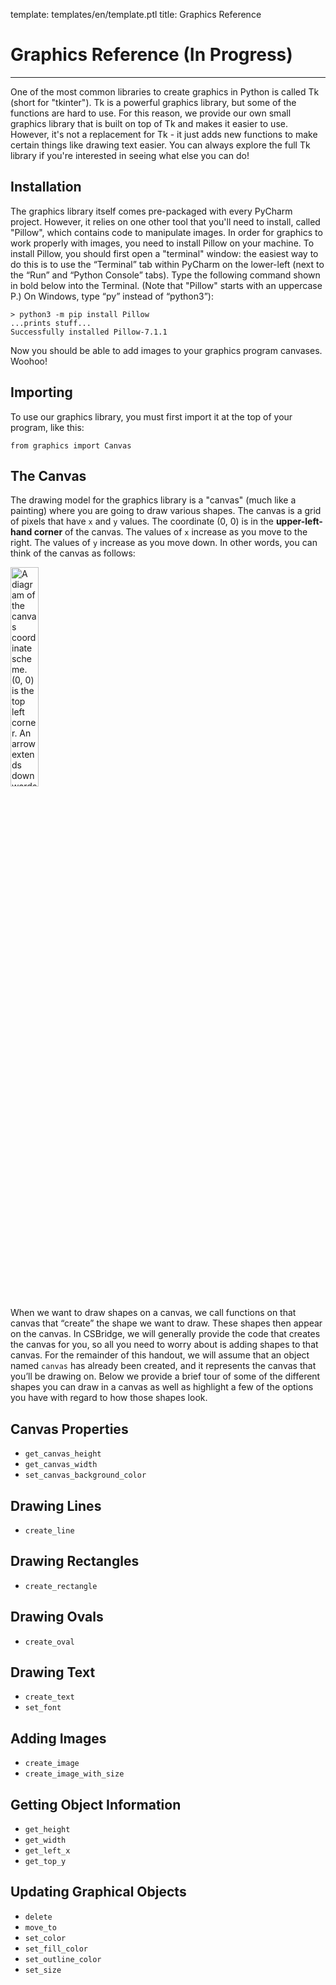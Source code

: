 template: templates/en/template.ptl
title: Graphics Reference

# Graphics Reference (In Progress)
---

One of the most common libraries to create graphics in Python is
called Tk (short for "tkinter"). Tk is a powerful graphics library, but some of the functions are hard to use.  For this reason, we provide our own small graphics library that is built on top of Tk and makes it easier to use.  However, it's not a replacement for Tk - it just adds new functions to make certain things like drawing text easier.  You can always explore the full Tk library if you're interested in seeing what else you can do!

## Installation
The graphics library itself comes pre-packaged with every PyCharm project.  However, it relies on one other tool that you'll need to install, called "Pillow", which contains code to manipulate images. In order for graphics to work properly with images, you need to install Pillow on your machine.  To install Pillow, you should first open a "terminal" window: the easiest way to do this is to use the “Terminal” tab within PyCharm on the lower-left (next to the “Run” and “Python Console” tabs). Type the following command shown in bold below into the Terminal. (Note that "Pillow" starts with an uppercase P.) On Windows, type “py” instead of “python3”):

```
> python3 -m pip install Pillow
...prints stuff...
Successfully installed Pillow-7.1.1
```

Now you should be able to add images to your graphics program canvases.  Woohoo!

## Importing
To use our graphics library, you must first import it at the top of your program, like this:
```
from graphics import Canvas
```

## The Canvas
The drawing model for the graphics library is a "canvas" (much like a painting) where you are going to draw various shapes. The canvas is a grid of pixels that have `x` and `y` values.  The coordinate (0, 0) is in the **upper-left-hand corner** of the canvas.  The values of `x` increase as you move to the right.  The values of `y` increase as you move down.  In other words, you can think of the canvas as follows:

<img
  src="{{pathToRoot}}img/resources/graphics/canvas.png"
  class="img-fluid mx-auto d-block"
  style="width: 30%;"
  alt="A diagram of the canvas coordinate scheme. (0, 0) is the top left corner. An arrow extends downwards in the y direction and rightwards in the x direction"
/>


When we want to draw shapes on a canvas, we call functions on that canvas that “create” the shape we want to draw. These shapes then appear on the canvas. In CSBridge, we will generally provide the code that creates the canvas for you, so all you need to worry about is adding shapes to that canvas. For the remainder of this handout, we will assume that an object named `canvas` has already been created, and it represents the canvas that you’ll be drawing on. Below we provide a brief tour of some of the different shapes you can draw in a canvas as well as highlight a few of the options you have with regard to how those shapes look.

## Canvas Properties
+ `get_canvas_height`
+ `get_canvas_width`
+ `set_canvas_background_color`

## Drawing Lines
+ `create_line`

## Drawing Rectangles
+ `create_rectangle`

## Drawing Ovals
+ `create_oval`

## Drawing Text
+ `create_text`
+ `set_font`

## Adding Images
+ `create_image`
+ `create_image_with_size`

## Getting Object Information
+ `get_height`
+ `get_width`
+ `get_left_x`
+ `get_top_y`

## Updating Graphical Objects
+ `delete`
+ `move_to`
+ `set_color`
+ `set_fill_color`
+ `set_outline_color`
+ `set_size`
